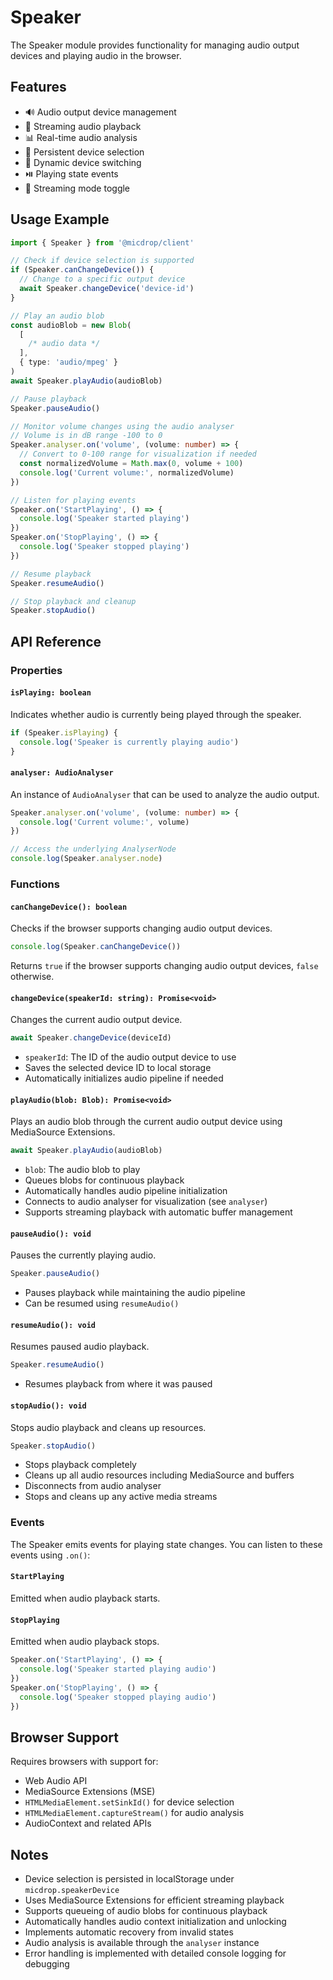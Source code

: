 # Speaker

The Speaker module provides functionality for managing audio output devices and playing audio in the browser.

## Features

- 🔊 Audio output device management
- 🎵 Streaming audio playback
- 📊 Real-time audio analysis
- 💾 Persistent device selection
- 🔄 Dynamic device switching
- ⏯️ Playing state events
- 🚦 Streaming mode toggle

## Usage Example

```typescript
import { Speaker } from '@micdrop/client'

// Check if device selection is supported
if (Speaker.canChangeDevice()) {
  // Change to a specific output device
  await Speaker.changeDevice('device-id')
}

// Play an audio blob
const audioBlob = new Blob(
  [
    /* audio data */
  ],
  { type: 'audio/mpeg' }
)
await Speaker.playAudio(audioBlob)

// Pause playback
Speaker.pauseAudio()

// Monitor volume changes using the audio analyser
// Volume is in dB range -100 to 0
Speaker.analyser.on('volume', (volume: number) => {
  // Convert to 0-100 range for visualization if needed
  const normalizedVolume = Math.max(0, volume + 100)
  console.log('Current volume:', normalizedVolume)
})

// Listen for playing events
Speaker.on('StartPlaying', () => {
  console.log('Speaker started playing')
})
Speaker.on('StopPlaying', () => {
  console.log('Speaker stopped playing')
})

// Resume playback
Speaker.resumeAudio()

// Stop playback and cleanup
Speaker.stopAudio()
```

## API Reference

### Properties

#### `isPlaying: boolean`

Indicates whether audio is currently being played through the speaker.

```typescript
if (Speaker.isPlaying) {
  console.log('Speaker is currently playing audio')
}
```

#### `analyser: AudioAnalyser`

An instance of `AudioAnalyser` that can be used to analyze the audio output.

```typescript
Speaker.analyser.on('volume', (volume: number) => {
  console.log('Current volume:', volume)
})

// Access the underlying AnalyserNode
console.log(Speaker.analyser.node)
```

### Functions

#### `canChangeDevice(): boolean`

Checks if the browser supports changing audio output devices.

```typescript
console.log(Speaker.canChangeDevice())
```

Returns `true` if the browser supports changing audio output devices, `false` otherwise.

#### `changeDevice(speakerId: string): Promise<void>`

Changes the current audio output device.

```typescript
await Speaker.changeDevice(deviceId)
```

- `speakerId`: The ID of the audio output device to use
- Saves the selected device ID to local storage
- Automatically initializes audio pipeline if needed

#### `playAudio(blob: Blob): Promise<void>`

Plays an audio blob through the current audio output device using MediaSource Extensions.

```typescript
await Speaker.playAudio(audioBlob)
```

- `blob`: The audio blob to play
- Queues blobs for continuous playback
- Automatically handles audio pipeline initialization
- Connects to audio analyser for visualization (see `analyser`)
- Supports streaming playback with automatic buffer management

#### `pauseAudio(): void`

Pauses the currently playing audio.

```typescript
Speaker.pauseAudio()
```

- Pauses playback while maintaining the audio pipeline
- Can be resumed using `resumeAudio()`

#### `resumeAudio(): void`

Resumes paused audio playback.

```typescript
Speaker.resumeAudio()
```

- Resumes playback from where it was paused

#### `stopAudio(): void`

Stops audio playback and cleans up resources.

```typescript
Speaker.stopAudio()
```

- Stops playback completely
- Cleans up all audio resources including MediaSource and buffers
- Disconnects from audio analyser
- Stops and cleans up any active media streams

### Events

The Speaker emits events for playing state changes. You can listen to these events using `.on()`:

#### `StartPlaying`

Emitted when audio playback starts.

#### `StopPlaying`

Emitted when audio playback stops.

```typescript
Speaker.on('StartPlaying', () => {
  console.log('Speaker started playing audio')
})
Speaker.on('StopPlaying', () => {
  console.log('Speaker stopped playing audio')
})
```

## Browser Support

Requires browsers with support for:

- Web Audio API
- MediaSource Extensions (MSE)
- `HTMLMediaElement.setSinkId()` for device selection
- `HTMLMediaElement.captureStream()` for audio analysis
- AudioContext and related APIs

## Notes

- Device selection is persisted in localStorage under `micdrop.speakerDevice`
- Uses MediaSource Extensions for efficient streaming playback
- Supports queueing of audio blobs for continuous playback
- Automatically handles audio context initialization and unlocking
- Implements automatic recovery from invalid states
- Audio analysis is available through the `analyser` instance
- Error handling is implemented with detailed console logging for debugging
